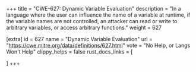 +++
title = "CWE-627: Dynamic Variable Evaluation"
description	= "In a language where the user can influence the name of a variable at runtime, if the variable names are not controlled, an attacker can read or write to arbitrary variables, or access arbitrary functions."
weight = 627

[extra]
id = 627
name = "Dynamic Variable Evaluation"
url = "https://cwe.mitre.org/data/definitions/627.html"
vote = "No Help, or Langs Won't Help"
clippy_helps = false
rust_docs_links = [
	
]
+++

